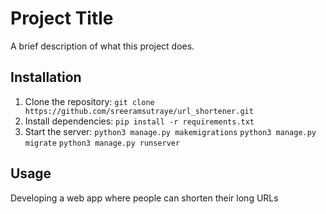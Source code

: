 # Project Title

A brief description of what this project does.

## Installation

1. Clone the repository: `git clone https://github.com/sreeramsutraye/url_shortener.git`
2. Install dependencies: `pip install -r requirements.txt`
3. Start the server:
   `python3 manage.py makemigrations`
   `python3 manage.py migrate`
   `python3 manage.py runserver`

## Usage

Developing a web app where people can shorten their long URLs
